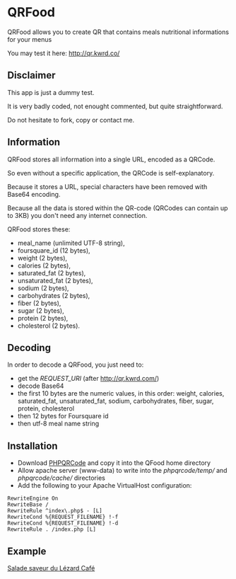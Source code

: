 QRFood
======

QRFood allows you to create QR that contains meals nutritional informations for your menus

You may test it here: http://qr.kwrd.co/

Disclaimer
----------
This app is just a dummy test.

It is very badly coded, not enought commented, but quite straightforward.

Do not hesitate to fork, copy or contact me.

Information
-----------
QRFood stores all information into a single URL, encoded as a QRCode.

So even without a specific application, the QRCode is self-explanatory.

Because it stores a URL, special characters have been removed with Base64 encoding.

Because all the data is stored within the QR-code (QRCodes can contain up to 3KB) you don't need any internet connection.

QRFood stores these:
- meal_name (unlimited UTF-8 string),
- foursquare_id (12 bytes),
- weight (2 bytes), 
- calories (2 bytes),
- saturated_fat (2 bytes),
- unsaturated_fat (2 bytes),
- sodium (2 bytes),
- carbohydrates (2 bytes),
- fiber (2 bytes),
- sugar (2 bytes),
- protein (2 bytes),
- cholesterol (2 bytes).
 
Decoding
--------
In order to decode a QRFood, you just need to:
- get the *REQUEST_URI* (after http://qr.kwrd.com/)
- decode Base64
- the first 10 bytes are the numeric values, in this order: weight, calories, saturated_fat, unsaturated_fat, sodium, carbohydrates, fiber, sugar, protein, cholesterol
- then 12 bytes for Foursquare id
- then utf-8 meal name string

Installation
------------
- Download [PHPQRCode](http://phpqrcode.sourceforge.net/) and copy it into the QFood home directory
- Allow apache server (www-data) to write into the *phpqrcode/temp/* and *phpqrcode/cache/* directories
- Add the following to your Apache VirtualHost configuration:

```
RewriteEngine On
RewriteBase /
RewriteRule ^index\.php$ - [L]
RewriteCond %{REQUEST_FILENAME} !-f
RewriteCond %{REQUEST_FILENAME} !-d
RewriteRule . /index.php [L]
```

Example
-------

[Salade saveur du Lézard Café](http://qr.kwrd.co/AZABaQADABcCJgAOAAMAAwALAFRKx1nJ+WSlIOq2IONTYWxhZGUgc2F2ZXVyIGR1IEzDqXphcmQgQ2Fmw6k=)
